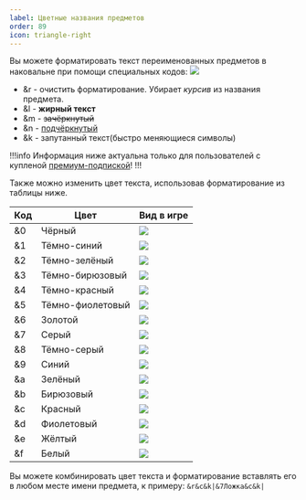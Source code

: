 ```yaml
---
label: Цветные названия предметов
order: 89
icon: triangle-right
---
```


Вы можете форматировать текст переименованных предметов в наковальне при помощи специальных кодов:
![](https://cdn.discordapp.com/attachments/551087916453986313/1150139671444205658/ezgif-1-df42c7231c.gif)
- &r - очистить форматирование. Убирает *курсив* из названия предмета.
- &l - **жирный текст**
- &m - ~~зачёркнутый~~
- &n - <u>подчёркнутый</u>
- &k - запутанный текст(быстро меняющиеся символы)

!!!info
Информация ниже актуальна только для пользователей с купленой [премиум-подпиской](/donate)!
!!!

Также можно изменить цвет текста, использовав форматирование из таблицы ниже.

Код    | Цвет             | Вид в игре |
---    | ---              | ---        |
&0     | Чёрный           | ![](https://cdn.discordapp.com/attachments/551087916453986313/1150358789984358461/0.png) |
&1     | Тёмно-синий      | ![](https://cdn.discordapp.com/attachments/551087916453986313/1150358802516946964/1.png) |
&2     | Тёмно-зелёный    | ![](https://cdn.discordapp.com/attachments/551087916453986313/1150358821185785937/2.png) |
&3     | Тёмно-бирюзовый  | ![](https://cdn.discordapp.com/attachments/551087916453986313/1150358839007387760/3.png) |
&4     | Тёмно-красный    | ![](https://cdn.discordapp.com/attachments/551087916453986313/1150358853041541130/4.png) |
&5     | Тёмно-фиолетовый | ![](https://cdn.discordapp.com/attachments/551087916453986313/1150358866358444192/5.png) |
&6     | Золотой          | ![](https://cdn.discordapp.com/attachments/551087916453986313/1150358883576062002/6.png) |
&7     | Серый            | ![](https://cdn.discordapp.com/attachments/551087916453986313/1150358899757694986/7.png) |
&8     | Тёмно-серый      | ![](https://cdn.discordapp.com/attachments/551087916453986313/1150358920934735892/8.png) |
&9     | Синий            | ![](https://cdn.discordapp.com/attachments/551087916453986313/1150358938294947840/9.png) |
&a     | Зелёный          | ![](https://cdn.discordapp.com/attachments/551087916453986313/1150358966249984050/a.png) |
&b     | Бирюзовый        | ![](https://cdn.discordapp.com/attachments/551087916453986313/1150358987783540866/b.png) |
&c     | Красный          | ![](https://cdn.discordapp.com/attachments/551087916453986313/1150359002002231336/c.png) |
&d     | Фиолетовый       | ![](https://cdn.discordapp.com/attachments/551087916453986313/1150359017630203974/d.png) |
&e     | Жёлтый           | ![](https://cdn.discordapp.com/attachments/551087916453986313/1150359033539211415/e.png) |
&f     | Белый            | ![](https://cdn.discordapp.com/attachments/551087916453986313/1150359044691869736/f.png) |

Вы можете комбинировать цвет текста и форматирование вставлять его в любом месте имени предмета, к примеру: `&r&c&k|&7Ложка&c&k|`

